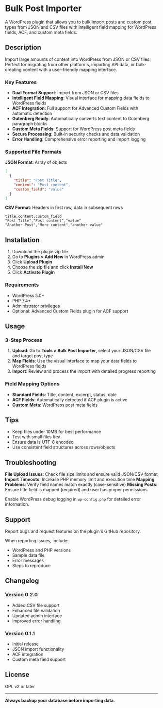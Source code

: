 # Bulk Post Importer

A WordPress plugin that allows you to bulk import posts and custom post types from JSON and CSV files with intelligent field mapping for WordPress fields, ACF, and custom meta fields.

## Description

Import large amounts of content into WordPress from JSON or CSV files. Perfect for migrating from other platforms, importing API data, or bulk-creating content with a user-friendly mapping interface.

### Key Features

- **Dual Format Support**: Import from JSON or CSV files
- **Intelligent Field Mapping**: Visual interface for mapping data fields to WordPress fields
- **ACF Integration**: Full support for Advanced Custom Fields with automatic detection
- **Gutenberg Ready**: Automatically converts text content to Gutenberg paragraph blocks
- **Custom Meta Fields**: Support for WordPress post meta fields
- **Secure Processing**: Built-in security checks and data validation
- **Error Handling**: Comprehensive error reporting and import logging

### Supported File Formats

**JSON Format**: Array of objects

```json
[
  {
    "title": "Post Title",
    "content": "Post content",
    "custom_field": "value"
  }
]
```

**CSV Format**: Headers in first row, data in subsequent rows

```csv
title,content,custom_field
"Post Title","Post content","value"
"Another Post","More content","another value"
```

## Installation

1. Download the plugin zip file
2. Go to **Plugins > Add New** in WordPress admin
3. Click **Upload Plugin**
4. Choose the zip file and click **Install Now**
5. Click **Activate Plugin**

### Requirements

- WordPress 5.0+
- PHP 7.4+
- Administrator privileges
- Optional: Advanced Custom Fields plugin for ACF support

## Usage

### 3-Step Process

1. **Upload**: Go to **Tools > Bulk Post Importer**, select your JSON/CSV file and target post type
2. **Map Fields**: Use the visual interface to map your data fields to WordPress fields
3. **Import**: Review and process the import with detailed progress reporting

### Field Mapping Options

- **Standard Fields**: Title, content, excerpt, status, date
- **ACF Fields**: Automatically detected if ACF plugin is active
- **Custom Meta**: WordPress post meta fields

## Tips

- Keep files under 10MB for best performance
- Test with small files first
- Ensure data is UTF-8 encoded
- Use consistent field structures across rows/objects

## Troubleshooting

**File Upload Issues**: Check file size limits and ensure valid JSON/CSV format
**Import Timeouts**: Increase PHP memory limit and execution time
**Mapping Problems**: Verify field names match exactly (case-sensitive)
**Missing Posts**: Ensure title field is mapped (required) and user has proper permissions

Enable WordPress debug logging in `wp-config.php` for detailed error information.

## Support

Report bugs and request features on the plugin's GitHub repository.

When reporting issues, include:
- WordPress and PHP versions
- Sample data file
- Error messages
- Steps to reproduce

## Changelog

### Version 0.2.0
- Added CSV file support
- Enhanced file validation
- Updated admin interface
- Improved error handling

### Version 0.1.1
- Initial release
- JSON import functionality
- ACF integration
- Custom meta field support

## License

GPL v2 or later

---

**Always backup your database before importing data.**
